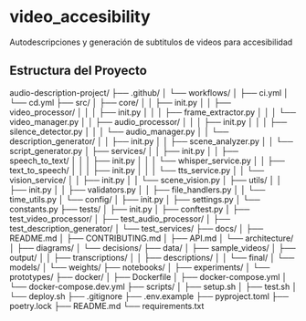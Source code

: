 # video_accesibility
Autodescripciones y generación de subtitulos de videos para accesibilidad




## Estructura del Proyecto


audio-description-project/ ├── .github/
│ └── workflows/
│ ├── ci.yml
│ └── cd.yml
├── src/
│ ├── core/
│ │ ├── init.py │ │ ├── video_processor/
│ │ │ ├── init.py │ │ │ ├── frame_extractor.py │ │ │ └── video_manager.py
│ │ ├── audio_processor/
│ │ │ ├── init.py │ │ │ ├── silence_detector.py │ │ │ └── audio_manager.py
│ │ └── description_generator/
│ │ ├── init.py │ │ ├── scene_analyzer.py
│ │ └── script_generator.py │ ├── services/
│ │ ├── init.py │ │ ├── speech_to_text/
│ │ │ ├── init.py │ │ │ └── whisper_service.py │ │ ├── text_to_speech/
│ │ │ ├── init.py │ │ │ └── tts_service.py
│ │ └── vision_service/
│ │ ├── init.py │ │ └── scene_vision.py
│ ├── utils/
│ │ ├── init.py │ │ ├── validators.py
│ │ ├── file_handlers.py
│ │ └── time_utils.py
│ └── config/
│ ├── init.py │ ├── settings.py
│ └── constants.py
├── tests/
│ ├── init.py │ ├── conftest.py
│ ├── test_video_processor/
│ ├── test_audio_processor/
│ ├── test_description_generator/ │ └── test_services/
├── docs/
│ ├── README.md
│ ├── CONTRIBUTING.md
│ ├── API.md
│ └── architecture/
│ ├── diagrams/
│ └── decisions/
├── data/
│ ├── sample_videos/
│ ├── output/
│ │ ├── transcriptions/
│ │ ├── descriptions/
│ │ └── final/
│ └── models/
│ └── weights/
├── notebooks/
│ ├── experiments/
│ └── prototypes/
├── docker/
│ ├── Dockerfile
│ ├── docker-compose.yml
│ └── docker-compose.dev.yml
├── scripts/
│ ├── setup.sh
│ ├── test.sh
│ └── deploy.sh
├── .gitignore
├── .env.example
├── pyproject.toml
├── poetry.lock
├── README.md
└── requirements.txt
